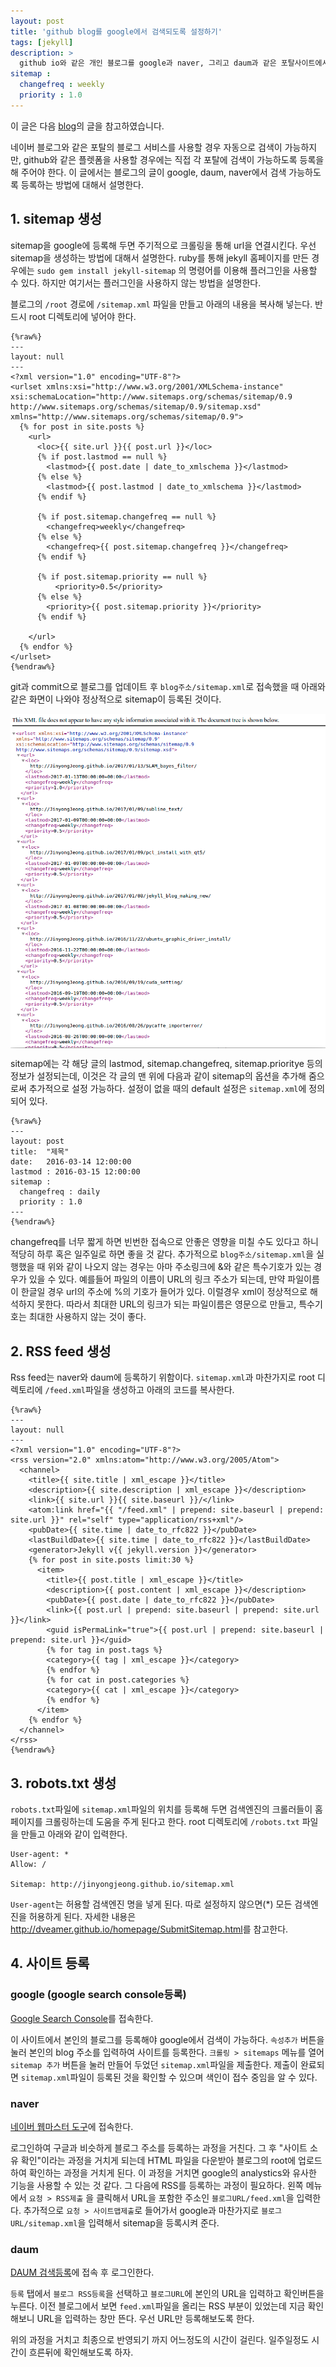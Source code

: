 ```yaml
---
layout: post
title: 'github blog를 google에서 검색되도록 설정하기'
tags: [jekyll]
description: >
  github io와 같은 개인 블로그를 google과 naver, 그리고 daum과 같은 포탈사이트에서 검색 가능하도록 만드는 방법
sitemap :
  changefreq : weekly
  priority : 1.0
---
```


이 글은 다음 [blog](http://dveamer.github.io/homepage/SubmitSitemap.html)의 글을 참고하였습니다.

네이버 블로그와 같은 포탈의 블로그 서비스를 사용할 경우 자동으로 검색이 가능하지만, github와 같은 플렛폼을 사용할 경우에는 직접 각 포탈에 검색이 가능하도록 등록을 해 주어야 한다. 이 글에서는 블로그의 글이 google, daum, naver에서 검색 가능하도록 등록하는 방법에 대해서 설명한다. 

## 1. sitemap 생성

sitemap을 google에 등록해 두면 주기적으로 크롤링을 통해 url을 연결시킨다. 우선 sitemap을 생성하는 방법에 대해서 설명한다. ruby를 통해 jekyll 홈페이지를 만든 경우에는 `sudo gem install jekyll-sitemap` 의 명령어를 이용해 플러그인을 사용할 수 있다. 하지만 여기서는 플러그인을 사용하지 않는 방법을 설명한다. 

블로그의 `/root` 경로에 `/sitemap.xml` 파일을 만들고 아래의 내용을 복사해 넣는다. 반드시 root 디렉토리에 넣어야 한다. 

```
{%raw%}
---
layout: null
---
<?xml version="1.0" encoding="UTF-8"?>
<urlset xmlns:xsi="http://www.w3.org/2001/XMLSchema-instance" xsi:schemaLocation="http://www.sitemaps.org/schemas/sitemap/0.9 http://www.sitemaps.org/schemas/sitemap/0.9/sitemap.xsd" xmlns="http://www.sitemaps.org/schemas/sitemap/0.9">
  {% for post in site.posts %}
    <url>
      <loc>{{ site.url }}{{ post.url }}</loc>
      {% if post.lastmod == null %}
        <lastmod>{{ post.date | date_to_xmlschema }}</lastmod>
      {% else %}
        <lastmod>{{ post.lastmod | date_to_xmlschema }}</lastmod>
      {% endif %}

      {% if post.sitemap.changefreq == null %}
        <changefreq>weekly</changefreq>
      {% else %}
        <changefreq>{{ post.sitemap.changefreq }}</changefreq>
      {% endif %}

      {% if post.sitemap.priority == null %}
          <priority>0.5</priority>
      {% else %}
        <priority>{{ post.sitemap.priority }}</priority>
      {% endif %}

    </url>
  {% endfor %}
</urlset>
{%endraw%}
```

git과 commit으로 블로그를 업데이트 후 `blog주소/sitemap.xml`로 접속했을 때 아래와 같은 화면이 나와야 정상적으로 sitemap이 등록된 것이다. 

<img align="middle" src="/images/post/jekyll/google_search/sitemap.png" width="700">

sitemap에는 각 해당 글의 lastmod, sitemap.changefreq, sitemap.prioritye 등의 정보가 설정되는데, 이것은 각 글의 맨 위에 다음과 같이 sitemap의 옵션을 추가해 줌으로써 추가적으로 설정 가능하다. 설정이 없을 때의 default 설정은 `sitemap.xml`에 정의되어 있다. 

```
{%raw%}
---
layout: post
title:  "제목"
date:   2016-03-14 12:00:00 
lastmod : 2016-03-15 12:00:00
sitemap :
  changefreq : daily
  priority : 1.0
---
{%endraw%}
```

changefreq를 너무 짧게 하면 빈번한 접속으로 안좋은 영향을 미칠 수도 있다고 하니 적당히 하루 혹은 일주일로 하면 좋을 것 같다. 추가적으로 `blog주소/sitemap.xml`을 실행했을 때 위와 같이 나오지 않는 경우는 아마 주소링크에 &와 같은 특수기호가 있는 경우가 있을 수 있다. 예를들어 파일의 이름이 URL의 링크 주소가 되는데, 만약 파일이름이 한글일 경우 url의 주소에 %의 기호가 들어가 있다. 이럴경우 xml이 정상적으로 해석하지 못한다. 따라서 최대한 URL의 링크가 되는 파일이름은 영문으로 만들고, 특수기호는 최대한 사용하지 않는 것이 좋다. 

## 2. RSS feed 생성

Rss feed는 naver와 daum에 등록하기 위함이다. `sitemap.xml`과 마찬가지로 root 디렉토리에 `/feed.xml`파일을 생성하고 아래의 코드를 복사한다. 

```
{%raw%}
---
layout: null
---
<?xml version="1.0" encoding="UTF-8"?>
<rss version="2.0" xmlns:atom="http://www.w3.org/2005/Atom">
  <channel>
    <title>{{ site.title | xml_escape }}</title>
    <description>{{ site.description | xml_escape }}</description>
    <link>{{ site.url }}{{ site.baseurl }}/</link>
    <atom:link href="{{ "/feed.xml" | prepend: site.baseurl | prepend: site.url }}" rel="self" type="application/rss+xml"/>
    <pubDate>{{ site.time | date_to_rfc822 }}</pubDate>
    <lastBuildDate>{{ site.time | date_to_rfc822 }}</lastBuildDate>
    <generator>Jekyll v{{ jekyll.version }}</generator>
    {% for post in site.posts limit:30 %}
      <item>
        <title>{{ post.title | xml_escape }}</title>
        <description>{{ post.content | xml_escape }}</description>
        <pubDate>{{ post.date | date_to_rfc822 }}</pubDate>
        <link>{{ post.url | prepend: site.baseurl | prepend: site.url }}</link>
        <guid isPermaLink="true">{{ post.url | prepend: site.baseurl | prepend: site.url }}</guid>
        {% for tag in post.tags %}
        <category>{{ tag | xml_escape }}</category>
        {% endfor %}
        {% for cat in post.categories %}
        <category>{{ cat | xml_escape }}</category>
        {% endfor %}
      </item>
    {% endfor %}
  </channel>
</rss>
{%endraw%}
```

## 3. robots.txt 생성

`robots.txt`파일에 `sitemap.xml`파일의 위치를 등록해 두면 검색엔진의 크롤러들이 홈페이지를 크롤링하는데 도움을 주게 된다고 한다. root 디렉토리에 `/robots.txt` 파일을 만들고 아래와 같이 입력한다. 

```
User-agent: *
Allow: /

Sitemap: http://jinyongjeong.github.io/sitemap.xml
```

`User-agent`는 허용할 검색엔진 명을 넣게 된다. 따로 설정하지 않으면(*) 모든 검색엔진을 허용하게 된다. 자세한 내용은 <http://dveamer.github.io/homepage/SubmitSitemap.html>를 참고한다. 


## 4. 사이트 등록

### google (google search console등록)

[Google Search Console](https://www.google.com/webmasters/#?modal_active=none)를 접속한다. 

이 사이트에서 본인의 블로그를 등록해야 google에서 검색이 가능하다. 
`속성추가` 버튼을 눌러 본인의 blog 주소를 입력하여 사이트를 등록한다. 
`크롤링 > sitemaps` 메뉴를 열어 `sitemap 추가` 버튼을 눌러 만들어 두었던 `sitemap.xml`파일을 제출한다. 
제출이 완료되면 `sitemap.xml`파일이 등록된 것을 확인할 수 있으며 색인이 접수 중임을 알 수 있다. 


### naver

[네이버 웹마스터 도구](http://webmastertool.naver.com/)에 접속한다. 

로그인하여 구글과 비슷하게 블로그 주소를 등록하는 과정을 거친다. 그 후 "사이트 소유 확인"이라는 과정을 거치게 되는데 HTML 파일을 다운받아 블로그의 root에 업로드 하여 확인하는 과정을 거치게 된다. 이 과정을 거치면 google의 analystics와 유사한 기능을 사용할 수 있는 것 같다. 그 다음에 RSS를 등록하는 과정이 필요하다. 왼쪽 메뉴에서 `요청 > RSS제출` 을 클릭해서 URL을 포함한 주소인 `블로그URL/feed.xml`을 입력한다. 
추가적으로 `요청 > 사이트맵제출`로 들어가서 google과 마찬가지로 `블로그URL/sitemap.xml`을 입력해서 sitemap을 등록시켜 준다. 

### daum

[DAUM 검색등록](https://register.search.daum.net/index.daum)에 접속 후 로그인한다. 

`등록` 탭에서 `블로그 RSS등록`을 선택하고 `블로그URL`에 본인의 URL을 입력하고 확인버튼을 누른다. 
이전 블로그에서 보면 `feed.xml`파일을 올리는 RSS 부분이 있었는데 지금 확인해보니 URL을 입력하는 창만 뜬다. 
우선 URL만 등록해보도록 한다. 

위의 과정을 거치고 최종으로 반영되기 까지 어느정도의 시간이 걸린다. 일주일정도 시간이 흐른뒤에 확인해보도록 하자. 

